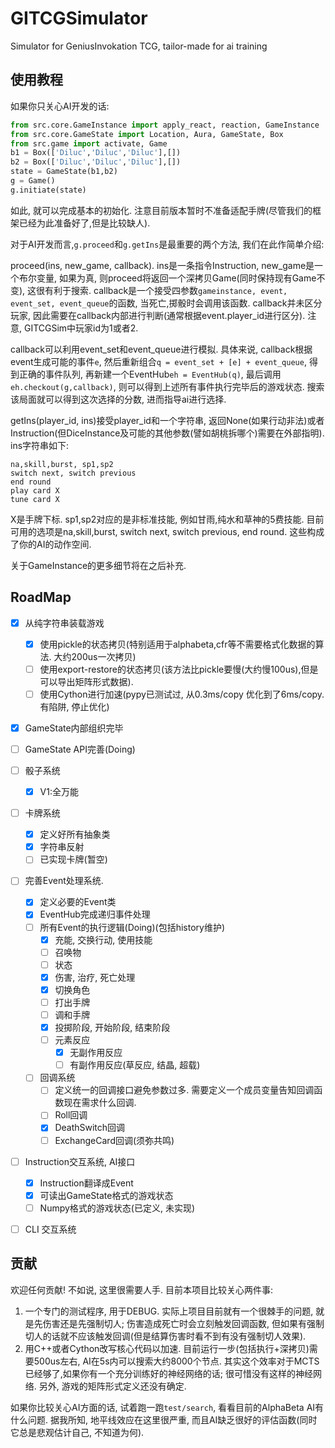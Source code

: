 # GITCGSimulator
Simulator for GeniusInvokation TCG, tailor-made for ai training


## 使用教程

如果你只关心AI开发的话:

```py
from src.core.GameInstance import apply_react, reaction, GameInstance
from src.core.GameState import Location, Aura, GameState, Box
from src.game import activate, Game
b1 = Box(['Diluc','Diluc','Diluc'],[])
b2 = Box(['Diluc','Diluc','Diluc'],[])
state = GameState(b1,b2)
g = Game()
g.initiate(state)
```

如此, 就可以完成基本的初始化. 注意目前版本暂时不准备适配手牌(尽管我们的框架已经为此准备好了,但是比较缺人).

对于AI开发而言,`g.proceed`和`g.getIns`是最重要的两个方法, 我们在此作简单介绍:

proceed(ins, new_game, callback). ins是一条指令Instruction, new_game是一个布尔变量, 如果为真, 则proceed将返回一个深拷贝Game(同时保持现有Game不变), 这很有利于搜索. callback是一个接受四参数`gameinstance, event, event_set, event_queue`的函数, 当死亡,掷骰时会调用该函数. callback并未区分玩家, 因此需要在callback内部进行判断(通常根据event.player_id进行区分). 注意, GITCGSim中玩家id为1或者2.

callback可以利用event_set和event_queue进行模拟. 具体来说, callback根据event生成可能的事件`e`, 然后重新组合`q = event_set + [e] + event_queue`, 得到正确的事件队列, 再新建一个EventHub`eh = EventHub(q)`, 最后调用`eh.checkout(g,callback)`, 则可以得到上述所有事件执行完毕后的游戏状态. 搜索该局面就可以得到这次选择的分数, 进而指导ai进行选择. 

getIns(player_id, ins)接受player_id和一个字符串, 返回None(如果行动非法)或者Instruction(但DiceInstance及可能的其他参数(譬如胡桃拆哪个)需要在外部指明). ins字符串如下:

```
na,skill,burst, sp1,sp2
switch next, switch previous
end round
play card X
tune card X
```

X是手牌下标. sp1,sp2对应的是非标准技能, 例如甘雨,纯水和草神的5费技能. 目前可用的选项是na,skill,burst, switch next, switch previous, end round. 这些构成了你的AI的动作空间.

关于GameInstance的更多细节将在之后补充.

## RoadMap

- [x] 从纯字符串装载游戏
  - [x]  使用pickle的状态拷贝(特别适用于alphabeta,cfr等不需要格式化数据的算法. 大约200us一次拷贝)
  - [ ]  使用export-restore的状态拷贝(该方法比pickle要慢(大约慢100us),但是可以导出矩阵形式数据).
  - [ ] 使用Cython进行加速(pypy已测试过, 从0.3ms/copy 优化到了6ms/copy. 有陷阱, 停止优化)
- [x] GameState内部组织完毕
- [ ] GameState API完善(Doing)

- [ ] 骰子系统
  - [x]  V1:全万能
  
- [ ] 卡牌系统
  - [x] 定义好所有抽象类
  - [x] 字符串反射
  - [ ] 已实现卡牌(暂空) 

- [ ] 完善Event处理系统.
  - [x] 定义必要的Event类 
  - [x] EventHub完成递归事件处理
  - [ ] 所有Event的执行逻辑(Doing)(包括history维护)
    - [x] 充能, 交换行动, 使用技能
    - [ ] 召唤物
    - [ ] 状态
    - [x] 伤害, 治疗, 死亡处理
    - [x] 切换角色
    - [ ] 打出手牌
    - [ ] 调和手牌
    - [x] 投掷阶段, 开始阶段, 结束阶段
    - [ ] 元素反应
      - [x] 无副作用反应
      - [ ] 有副作用反应(草反应, 结晶, 超载)
  - [ ] 回调系统
    - [ ] 定义统一的回调接口避免参数过多. 需要定义一个成员变量告知回调函数现在需求什么回调.
    - [ ] Roll回调
    - [x] DeathSwitch回调
    - [ ] ExchangeCard回调(须弥共鸣)

- [ ] Instruction交互系统, AI接口
   - [x] Instruction翻译成Event
   - [x] 可读出GameState格式的游戏状态 
   - [ ] Numpy格式的游戏状态(已定义, 未实现)

- [ ] CLI 交互系统


## 贡献

欢迎任何贡献! 不如说, 这里很需要人手. 目前本项目比较关心两件事:

1. 一个专门的测试程序, 用于DEBUG. 实际上项目目前就有一个很棘手的问题, 就是先伤害还是先强制切人; 伤害造成死亡时会立刻触发回调函数, 但如果有强制切人的话就不应该触发回调(但是结算伤害时看不到有没有强制切人效果). 
2. 用C++或者Cython改写核心代码以加速. 目前运行一步(包括执行+深拷贝)需要500us左右, AI在5s内可以搜索大约8000个节点. 其实这个效率对于MCTS已经够了,如果你有一个充分训练好的神经网络的话; 很可惜没有这样的神经网络. 另外, 游戏的矩阵形式定义还没有确定.

如果你比较关心AI方面的话, 试着跑一跑`test/search`, 看看目前的AlphaBeta AI有什么问题. 据我所知, 地平线效应在这里很严重, 而且AI缺乏很好的评估函数(同时它总是悲观估计自己, 不知道为何). 
